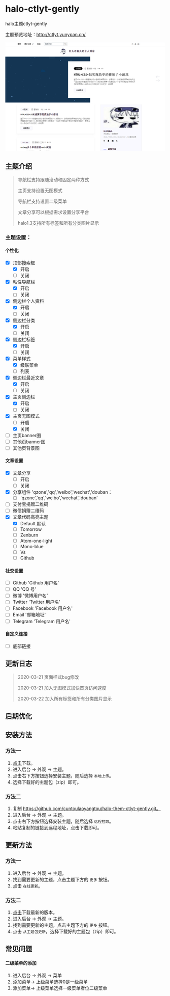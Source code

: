 # halo-ctlyt-gently
halo主题ctlyt-gently

主题预览地址：http://ctlyt.yunypan.cn/

![image-20200322065224019](README.assets/image-20200322065224019.png)

## 主题介绍

> 导航栏支持跟随滚动和固定两种方式
>
> 主页支持设置无图模式
>
> 导航栏支持设置二级菜单
>
> 文章分享可以根据需求设置分享平台
>
> halo1.3支持所有标签和所有分类图片显示

### 主题设置：

#### 个性化

- [x] 顶部搜索框
  - [x] 开启
  - [ ] 关闭

- [x] 粘性导航栏
  - [x] 开启
  - [ ] 关闭

- [x] 侧边栏个人资料
  - [x] 开启
  - [ ] 关闭

- [x] 侧边栏分类
  - [x] 开启
  - [ ] 关闭

- [x] 侧边栏标签
  - [x] 开启
  - [ ] 关闭

- [x] 菜单样式
  - [x] 级联菜单
  - [ ] 列表
- [x] 侧边栏最近文章
  - [x] 开启
  - [ ] 关闭
- [x] 主页侧边栏
  - [x] 开启
  - [ ] 关闭
- [x] 主页无图模式
  - [ ] 开启
  - [x] 关闭
- [ ] 主页banner图
- [ ] 其他页banner图
- [ ] 其他页背景图

#### 文章设置

- [x] 文章分享
  - [ ] 开启
  - [ ] 关闭

- [x] 分享组件 'qzone','qq','weibo','wechat','douban：
  - [ ] 'qzone','qq','weibo','wechat','douban'

- [ ] 支付宝捐赠二维码
- [ ] 微信捐赠二维码
- [x] 文章代码高亮主题
  - [x] Default		默认
  - [ ] Tomorrow
  - [ ] Zenburn
  - [ ] Atom-one-light
  - [ ] Mono-blue
  - [ ] Vs
  - [ ] Github

#### 社交设置

- [ ] Github  'Github 用户名'
- [ ] QQ  'QQ 号'
- [ ] 微博  '微博用户名'
- [ ] Twitter  'Twitter 用户名'
- [ ] Facebook  'Facebook 用户名'
- [ ] Email  '邮箱地址'
- [ ] Telegram  'Telegram 用户名'

#### 自定义连接

- [ ] 底部链接

## 更新日志

> 2020-03-21	页面样式bug修改
>
> 2020-03-21	加入无图模式加快首页访问速度
>
> 2020-03-22	加入所有标签和所有分类图片显示



## 后期优化



## 安装方法

### 方法一

1. [点击](https://github.com/cuntoulaoyangtou/halo-them-ctlyt-gently/archive/master.zip)下载。
2. 进入后台 -> 外观 -> 主题。
3. 点击右下方按钮选择安装主题，随后选择 `本地上传`。
4. 选择下载好的主题包（zip）即可。

### 方法二

1. 复制 https://github.com/cuntoulaoyangtou/halo-them-ctlyt-gently.git。
2. 进入后台 -> 外观 -> 主题。
3. 点击右下方按钮选择安装主题，随后选择 `远程拉取`。
4. 粘贴复制的链接到远程地址，点击下载即可。

## 更新方法

### 方法一

1. 进入后台 -> 外观 -> 主题。
2. 找到需要更新的主题，点击主题下方的 `更多` 按钮。
3. 点击 `在线更新`。

### 方法二

1. [点击](https://github.com/cuntoulaoyangtou/halo-them-ctlyt-gently/archive/master.zip)下载最新的版本。
2. 进入后台 -> 外观 -> 主题。
3. 找到需要更新的主题，点击主题下方的 `更多` 按钮。
4. 点击 `从主题包更新`，选择下载好的主题包（zip）即可。

## 常见问题

#### 二级菜单的添加

1. 进入后台 -> 外观 -> 菜单
2. 添加菜单-> 上级菜单选择0是一级菜单
3. 添加菜单-> 上级菜单选择一级菜单者位二级菜单



